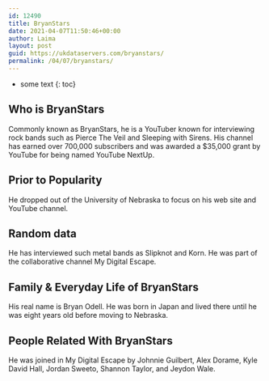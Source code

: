 ```yaml
---
id: 12490
title: BryanStars
date: 2021-04-07T11:50:46+00:00
author: Laima
layout: post
guid: https://ukdataservers.com/bryanstars/
permalink: /04/07/bryanstars/
---
```


* some text
{: toc}


## Who is BryanStars
                  
                  
                  
Commonly known as BryanStars, he is a YouTuber known for interviewing rock bands such as Pierce The Veil and Sleeping with Sirens. His channel has earned over 700,000 subscribers and was awarded a $35,000 grant by YouTube for being named YouTube NextUp. 
                  
              
            
              
            
                
                
                
## Prior to Popularity
                  
                  
                  
He dropped out of the University of Nebraska to focus on his web site and YouTube channel. 
                  
              
            
              
            
                
                
                
## Random data
                  
                  
                  
He has interviewed such metal bands as Slipknot and Korn. He was part of the collaborative channel My Digital Escape.
                  
              
            
              
            
                
                
                
## Family & Everyday Life of BryanStars
                  
                  
                  
His real name is Bryan Odell. He was born in Japan and lived there until he was eight years old before moving to Nebraska.
                  
              
            
              
            
                
                
                
## People Related With BryanStars
                  
                  
                  
He was joined in My Digital Escape by Johnnie Guilbert, Alex Dorame, Kyle David Hall, Jordan Sweeto, Shannon Taylor, and Jeydon Wale.
                  
              
            
              
            
                
              
            
              
              
            
            
              
            
          
          
          